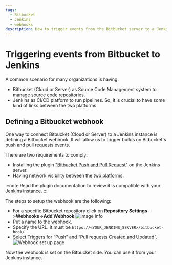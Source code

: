 ```yaml
---
tags:
  - Bitbucket
  - Jenkins
  - webhooks
description: How to trigger events from the Bitbucket server to a Jenkins instance
---
```

# Triggering events from Bitbucket to Jenkins


A common scenario for many organizations is having:
* Bitbucket (Cloud or Server) as Source Code Management system to manage source code repositories.
* Jenkins as CI/CD platform to run pipelines.
So, it is crucial to have some kind of links between the two platforms.

## Defining a Bitbucket webhook 
One way to connect Bitbucket (Cloud or Server) to a Jenkins instance is defining a Bitbucket webhook.
It will allow us to trigger builds on Bitbucket's push and pull requests events.

There are two requirements to comply:
* Installing the plugin ["Bitbucket Push and Pull Request"](https://plugins.jenkins.io/bitbucket-push-and-pull-request/) on the Jenkins server.
* Having network visibility between the two platforms.

:::note
Read the plugin documentation to review it is compatible with your Jenkins instance.
:::

The steps to setup the webhook are the following:

* For a specific Bitbucket repository click on **Repository Settings**->**Webhooks**->**Add Webhook**
![image info](/img/kb/ci-bitbucket-defining-webhook.png)
* Put a name to the webhook.
* Specify the URL. It must be `https://<YOUR_JENKINS_SERVER>/bitbucket-hook/`
* Select Triggers for “Push” and “Pull requests Created and Updated”.
![Webhook set up page](/img/kb/ci-bitbucket-select-triggers.png)

Now the webhook is set on the Bitbucket side. You can use it from your Jenkins instance.
